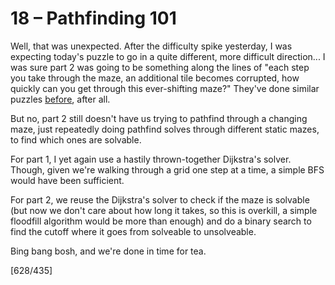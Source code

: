 # 18 &ndash; Pathfinding 101

Well, that was unexpected. After the difficulty spike yesterday, I was expecting today's puzzle to go in a quite different, more difficult direction... I was sure part 2 was going to be something along the lines of "each step you take through the maze, an additional tile becomes corrupted, how quickly can you get through this ever-shifting maze?" They've done similar puzzles [before](../2022/24.md), after all.

But no, part 2 still doesn't have us trying to pathfind through a changing maze, just repeatedly doing pathfind solves through different static mazes, to find which ones are solvable.

For part 1, I yet again use a hastily thrown-together Dijkstra's solver. Though, given we're walking through a grid one step at a time, a simple BFS would have been sufficient.

For part 2, we reuse the Dijkstra's solver to check if the maze is solvable (but now we don't care about how long it takes, so this is overkill, a simple floodfill algorithm would be more than enough) and do a binary search to find the cutoff where it goes from solveable to unsolveable.

Bing bang bosh, and we're done in time for tea.

[628/435]
